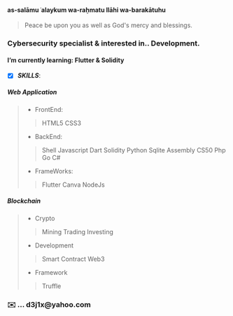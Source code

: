 ####  as-salāmu ʿalaykum wa-raḥmatu llāhi wa-barakātuhu

>  Peace be upon you as well as God's mercy and blessings.




<h3>Cybersecurity specialist & interested in.. Development.</h3>   


<h4> I’m currently learning: Flutter & Solidity</h4>

- [x] ***SKILLS***:

##### Web Application 


> - FrontEnd:
>>HTML5 CSS3 
> - BackEnd:
>>Shell Javascript Dart Solidity Python Sqlite Assembly CS50 Php Go C#
> - FrameWorks:
>>Flutter Canva NodeJs  


##### Blockchain


> - Crypto
>> Mining Trading Investing
>
> - Development
>> Smart Contract  Web3
>
> - Framework 
>> Truffle






<h3>✉️ ... d3j1x@yahoo.com</h3> 


<!---
d3j1x/d3j1x is a ✨ special ✨ repository because its `README.md` (this file) appears on your GitHub profile.
You can click the Preview link to take a look at your changes.
--->
